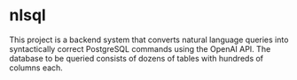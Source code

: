 # nlsql
This project is a backend system that converts natural language queries into syntactically correct PostgreSQL commands using the OpenAI API. The database to be queried consists of dozens of tables with hundreds of columns each.
